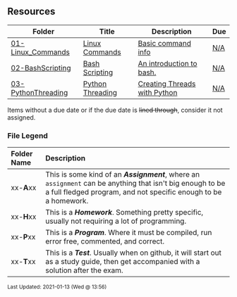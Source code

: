 ## Resources

| Folder | Title | Description | Due |
|-----|-----|-----|-----|
| <a href="https://github.com/rugbyprof/5143-Operating-Systems/tree/master/Resources/01-Linux_Commands">01-Linux_Commands</a> | <a href="https://github.com/rugbyprof/5143-Operating-Systems/tree/master/Resources/01-Linux_Commands"> Linux Commands </a> | <a href="https://github.com/rugbyprof/5143-Operating-Systems/tree/master/Resources/01-Linux_Commands"> Basic command info</a> | <a href="https://github.com/rugbyprof/5143-Operating-Systems/tree/master/Resources/01-Linux_Commands">N/A</a> |
| <a href="https://github.com/rugbyprof/5143-Operating-Systems/tree/master/Resources/02-BashScripting">02-BashScripting</a> | <a href="https://github.com/rugbyprof/5143-Operating-Systems/tree/master/Resources/02-BashScripting"> Bash Scripting </a> | <a href="https://github.com/rugbyprof/5143-Operating-Systems/tree/master/Resources/02-BashScripting"> An introduction to bash.</a> | <a href="https://github.com/rugbyprof/5143-Operating-Systems/tree/master/Resources/02-BashScripting">N/A</a> |
| <a href="https://github.com/rugbyprof/5143-Operating-Systems/tree/master/Resources/03-PythonThreading">03-PythonThreading</a> | <a href="https://github.com/rugbyprof/5143-Operating-Systems/tree/master/Resources/03-PythonThreading"> Python Threading </a> | <a href="https://github.com/rugbyprof/5143-Operating-Systems/tree/master/Resources/03-PythonThreading"> Creating Threads with Python</a> | <a href="https://github.com/rugbyprof/5143-Operating-Systems/tree/master/Resources/03-PythonThreading">N/A</a> |

Items without a due date or if the due date is ~~lined through~~, consider it not assigned.
### File Legend

| Folder Name | Description |
|:-----------|:-------------|
|xx-**A**xx | This is some kind of an ***Assignment***, where an `assignment` can be anything that isn't big enough to be a full fledged program, and not specific enough to be a homework. |
|xx-**H**xx | This is a ***Homework***. Something pretty specific, usually not requiring a lot of programming. |
|xx-**P**xx | This is a ***Program***. Where it must be compiled, run error free, commented, and correct. |
|xx-**T**xx | This is a ***Test***. Usually when on github, it will start out as a study guide, then get accompanied with a solution after the exam. |

<sup>Last Updated: 2021-01-13 (Wed @ 13:56)</sup>